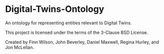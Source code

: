 # Digital-Twins-Ontology
An ontology for representing entities relevant to Digital Twins.

This project is licensed under the terms of the 3-Clause BSD License.

Created by Finn Wilson, John Beverley, Daniel Maxwell, Regina Hurley, and Jon McLellan.

